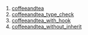 1. [coffeeandtea](./coffeeandtea.js)
2. [coffeeandtea_type_check](./coffeeandtea_type_check.js)
3. [coffeeandtea_with_hook](./coffeeandtea_with_hook.js)
4. [coffeeandtea_without_inherit](./coffeeandtea_without_inherit.js)
